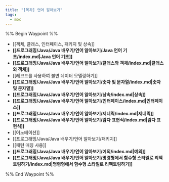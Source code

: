 ```yaml
---
title: "[목차] 언어 알아보기"
tags:
  - moc
---
```

%% Begin Waypoint %%
- [[객체, 클래스, 인터페이스, 패키지 및 상속]]
- **[[프로그래밍/Java/Java 배우기/언어 알아보기/Java 언어 기초/index.md|Java 언어 기초]]**
- **[[프로그래밍/Java/Java 배우기/언어 알아보기/클래스와 객체/index.md|클래스와 객체]]**
- [[레코드를 사용하여 불변 데이터 모델링하기]]
- **[[프로그래밍/Java/Java 배우기/언어 알아보기/숫자 및 문자열/index.md|숫자 및 문자열]]**
- **[[프로그래밍/Java/Java 배우기/언어 알아보기/상속/index.md|상속]]**
- **[[프로그래밍/Java/Java 배우기/언어 알아보기/인터페이스/index.md|인터페이스]]**
- **[[프로그래밍/Java/Java 배우기/언어 알아보기/제네릭/index.md|제네릭]]**
- **[[프로그래밍/Java/Java 배우기/언어 알아보기/람다 표현식/index.md|람다 표현식]]**
- [[어노테이션]]
- [[프로그래밍/Java/Java 배우기/언어 알아보기/패키지]]
- [[패턴 매칭 사용]]
- **[[프로그래밍/Java/Java 배우기/언어 알아보기/예외/index.md|예외]]**
- **[[프로그래밍/Java/Java 배우기/언어 알아보기/명령형에서 함수형 스타일로 리팩토링하기/index.md|명령형에서 함수형 스타일로 리팩토링하기]]**

%% End Waypoint %%